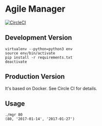 # Agile Manager

[![CircleCI](https://circleci.com/gh/au9ustine/manager.svg?style=svg)](https://circleci.com/gh/au9ustine/manager)

## Development Version

```
virtualenv --python=python3 env
source env/bin/activate
pip install -r requirements.txt
deactivate
```

## Production Version

It's based on Docker. See Circle CI for details.

## Usage

```
./mgr 80
(80, '2017-01-14', '2017-01-27')
```

